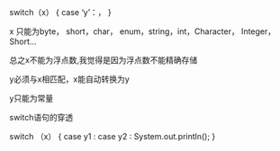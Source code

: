 switch（x）
{
	case ‘y’：，
}

x 只能为byte， short，char， enum，string，int，Character， Integer， Short...

总之x不能为浮点数,我觉得是因为浮点数不能精确存储

y必须与x相匹配，x能自动转换为y

y只能为常量

switch语句的穿透

switch （x） {
	case  y1 :
	case  y2 :
		System.out.println();
}